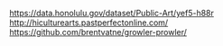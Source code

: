 https://data.honolulu.gov/dataset/Public-Art/yef5-h88r
http://hiculturearts.pastperfectonline.com/
https://github.com/brentvatne/growler-prowler/